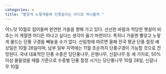 ```yaml
---
categories: e
title: "빨갛게 노랗게올해 단풍놀이는 어디로 떠나볼까 "
---
```

어느덧 10월로 접어들며 완연한 가을을 향해 가고 있다. 선선한 바람과 적당한 햇살이 비추는 이 계절엔 어디든 떠나고 싶다는 생각이 들기 마련이다. 특히나 가을엔 빨갛고 노랗게 물드는 단풍 구경을 빼놓을 수가 없다. 산림청에 따르면 올해 전국 평균 단풍 절정 예상일은 10월 26일이며, 남부 일부 지역에는 11월 초순까지 단풍구경이 가능할 것으로 전망된다. 국내 대표적인 단풍 수종은 당단풍나무, 은행나무, 신갈나무 등 세 가지로, 50% 이상 물들었을 때를 기준으로 수종별 단풍 절정 시기는 당단풍나무 10월 28일, 신갈나무 10월